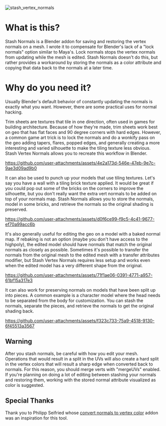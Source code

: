 ![stash_vertex_normals](https://github.com/user-attachments/assets/f6db1f99-f763-4eb8-9136-ae6239ddc823)

# What is this?

Stash Normals is a Blender addon for saving and restoring the vertex normals on a mesh. I wrote it to compensate
for Blender's lack of a "lock normals" option similar to Maya's. Lock normals stops the vertex normals from updating while the mesh is edited. Stash Normals doesn't do this, but rather provides a workaround by storing the normals as a color attribute and copying that data back to the normals at a later time.


# Why do you need it?

Usually Blender's default behavior of constantly updating the normals is exactly what you want. However, there are some practical uses for normal hacking.

Trim sheets are textures that tile in one direction, often used in games for building architecture. Because of how they're made, trim sheets work best on geo that has flat faces and 90 degree corners with hard edges. However, a common game art trick is to lock the normals and do a wonkify pass on the geo adding tapers, flares, popped edges, and generally creating a more interesting and varied silhouette to make the tiling texture less obvious. Stash Vertex Normals allows you to recreate this workflow in Blender.

https://github.com/user-attachments/assets/4e2a173d-546e-47eb-9e7c-9ae3d09ad9b0

It can also be used to punch up your models that use tiling textures. Let's say you have a wall with a tiling brick texture applied. It would be great if you could pop out some of the bricks on the corners to improve the silhouette, but you don't really want the extra vert normals to be added on top of your normals map. Stash Normals allows you to store the normals, model in some bricks, and retrieve the normals so the original shading is preserved.

https://github.com/user-attachments/assets/d0f6ce99-f9c5-4c41-9677-ef70a99acc6b

It's also generally useful for editing the geo on a model with a baked normal map. If rebaking is not an option (maybe you don't have access to the highpoly), the edited model should have normals that match the original normals as closely as possible. Sometimes it's possible to transfer the normals from the original mesh to the edited mesh with a transfer attributes modifier, but Stash Vertex Normals requires less setup and works even when the edited model has a very different shape from the original.

https://github.com/user-attachments/assets/71f1ae06-0391-4771-a957-61bf15a317e3

It can also work for preserving normals on models that have been split up into pieces.
A common example is a character model where the head needs to be separated from the body for customization. You can stash the normals, separate the pieces, and retrieve the normals to get the original shading back.

https://github.com/user-attachments/assets/f323c733-75a9-4518-9130-6f45513a3567


## Warning
After you stash normals, be careful with how you edit your mesh. Operations that would result in a split in the UVs will also create a hard split in the vertex colors that will result a sharp edge when converted back to normals. For this reason, you should merge verts with "mergeUVs" enabled. If you're planning on doing a lot of editing between stashing your normals and restoring them, working with the stored normal attribute visualized as color is suggested.

## Special Thanks
Thank you to Philipp Seifried whose [convert normals to vertex color](https://github.com/Philipp-Seifried/Blender-Normals-To-Vertex-Color) addon was an inspiration for this tool.






